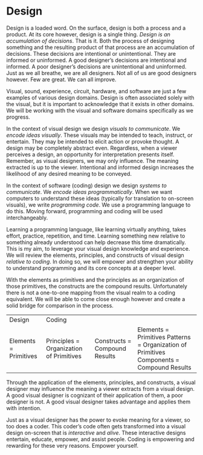 # Design

Design is a loaded word. On the surface, design is both a process and a product. At its core however, design is a single thing. *Design is an accumulation of decisions*. That is it. Both the process of designing something and the resulting product of that process are an accumulation of decisions. These decisions are intentional or unintentional. They are informed or uninformed. A good designer’s decisions are intentional and informed. A poor designer’s decisions are unintentional and uninformed. Just as we all breathe, we are all designers. Not all of us are good designers however. Few are great. We can all improve.

Visual, sound, experience, circuit, hardware, and software are just a few examples of various design domains. Design is often associated solely with the visual, but it is important to acknowledge that it exists in other domains. We will be working with the visual and software domains specifically as we progress.

In the context of visual design we design *visuals to communicate*. We *encode ideas visually*. These visuals may be intended to teach, instruct, or entertain. They may be intended to elicit action or provoke thought. A design may be completely abstract even. Regardless, when a viewer perceives a design, an opportunity for interpretation presents itself. Remember, as visual designers, we may only influence. The meaning extracted is up to the viewer. Intentional and informed design increases the likelihood of any desired meaning to be conveyed.

In the context of software (coding) design we design *systems to communicate*. We *encode ideas programmatically*. When we want computers to understand these ideas (typically for translation to on-screen visuals), we write *programming code*. We use a programming language to do this. Moving forward, programming and coding will be used interchangeably.

Learning a programming language, like learning virtually anything, takes effort, practice, repetition, and time. Learning something new relative to something already understood can help decrease this time dramatically. This is my aim, to leverage your visual design knowledge and experience. We will review the elements, principles, and constructs of visual design *relative to coding*. In doing so, we will empower and strengthen your ability to understand programming and its core concepts at a deeper level.

With the elements as primitives and the principles as an organization of those primitives, the constructs are the compound results. Unfortunately there is not a one-to-one mapping from the visual realm to a coding equivalent. We will be able to come close enough however and create a solid bridge for comparison in the process.

<table>
  <tr>
    <td>Design</td>
    <td>Coding</td>
  </tr>
  <tr>
    <td>Elements = Primitives</td>
    <td>Principles = Organization of Primitives</td>
    <td>Constructs = Compound Results</td>
    <td>
Elements = Primitives
Patterns = Organization of Primitives
Components = Compound Results
     </td>
  </tr>
</table>

Through the application of the elements, principles, and constructs, a visual designer may influence the meaning a viewer extracts from a visual design. A good visual designer is cognizant of their application of them, a poor designer is not. A good visual designer takes advantage and applies them with intention.

Just as a visual designer has the power to evoke meaning for a viewer, so too does a coder. This coder’s code often gets transformed into a visual design on-screen that is *interactive* and *alive*. These interactive designs entertain, educate, empower, and assist people. Coding is empowering and rewarding for these very reasons. Empower yourself.
